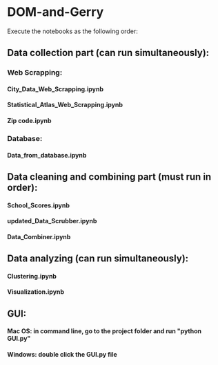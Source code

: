 # DOM-and-Gerry

Execute the notebooks as the following order:

## Data collection part (can run simultaneously):

### Web Scrapping:
####   City_Data_Web_Scrapping.ipynb 
####   Statistical_Atlas_Web_Scrapping.ipynb 
####   Zip code.ipynb 

### Database:
####   Data_from_database.ipynb


## Data cleaning and combining part (must run in order):
####   School_Scores.ipynb 
####   updated_Data_Scrubber.ipynb 
####   Data_Combiner.ipynb 
   

## Data analyzing (can run simultaneously):
####   Clustering.ipynb 
####   Visualization.ipynb 


## GUI:
####   Mac OS: in command line, go to the project folder and run "python GUI.py" 
####   Windows: double click the GUI.py file